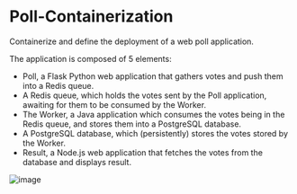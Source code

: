 # Poll-Containerization
Containerize and define the deployment of a web poll application.

The application is composed of 5 elements: <br/>
- Poll, a Flask Python web application that gathers votes and push them into a Redis queue. <br/>
- A Redis queue, which holds the votes sent by the Poll application, awaiting for them to be 
consumed by the Worker. <br/>
- The Worker, a Java application which consumes the votes being in the Redis queue, and stores
them into a PostgreSQL database. <br/>
- A PostgreSQL database, which (persistently) stores the votes stored by the Worker. <br/>
- Result, a Node.js web application that fetches the votes from the database and displays result. <br/>

![image](https://github.com/loupmesquita/Poll-Containerization/assets/57537562/94dc6f41-4b6e-4d80-98b3-9fe311795953)



